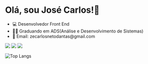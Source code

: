 <h1>Olá, sou José Carlos!👋</h1>

  <ul>
    <li>💻 Desenvolvedor Front End</li>
    <li>👨‍🎓 Graduando em ADS(Análise e Desenvolvimento de Sistemas)</li>
    <li>📩 Email: zecarlosnetodantas@gmail.com</li>
  </ul>
  <a href="https://www.linkedin.com/in/jos%C3%A9-carlos-neto-b15295252/?trk=opento_sprofile_topcard"><img src='https://img.shields.io/badge/LinkedIn-0077B5?style=for-the-badge&logo=linkedin&logoColor=white'></img></a>
  <a href="zecarlosnetodantas@gmail.com"><img src='https://img.shields.io/badge/Gmail-D14836?style=for-the-badge&logo=gmail&logoColor=white'></img></a>
  <a href="https://www.instagram.com/jozeofc"><img src='https://img.shields.io/badge/Instagram-E4405F?style=for-the-badge&logo=instagram&logoColor=white'></img></a>
   
   
![Top Langs](https://github-readme-stats.vercel.app/api/top-langs/?username=josecarlosn&layout=compact)




